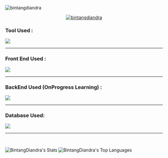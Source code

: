 <div allign="center">
<p align="left"> <img src="https://komarev.com/ghpvc/?username=bintangdiandra&label=Profile%20views&color=807a6b&style=flat" alt="bintangdiandra" /> </p>
<p align="center"> <a href="https://github.com/ryo-ma/github-profile-trophy"><img src="https://github-profile-trophy.vercel.app/?username=bintangdiandra" alt="bintangdiandra" /></a> </p>

<h3 align="left">Tool Used :</h3>
<p align="left">
  <a href="https://skillicons.dev">
    <img src="https://skillicons.dev/icons?i=git,github,vscode,ps,npm,gitlab,ae" />
  </a>
</p><hr>
<h3 align="left">Front End Used :</h3>
<div align="left">
    <img src="https://skillicons.dev/icons?i=html,bootstrap,css,tailwind,js,react,vue" />
</div><hr>
<h3 align="left">BackEnd Used (OnProgress Learning) :</h3>
<div align="left">
    <img src="https://skillicons.dev/icons?i=laravel,php" />
</div><hr>
<h3 align="left">Database Used:</h3>
<div align="left">
    <img src="https://skillicons.dev/icons?i=mysql,mongodb" />
</div><hr>

<br>

![BintangDiandra's Stats](https://github-readme-stats.vercel.app/api?username=BintangDiandra&theme=vue-dark&show_icons=true&hide_border=true&count_private=true)
![BintangDiandra's Top Languages](https://github-readme-stats.vercel.app/api/top-langs/?username=BintangDiandra&theme=vue-dark&show_icons=true&hide_border=true&layout=compact)
